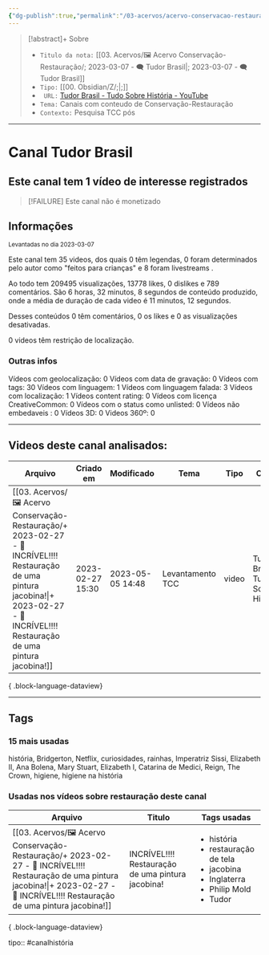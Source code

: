 ```yaml
---
{"dg-publish":true,"permalink":"/03-acervos/acervo-conservacao-restauracao/2023-03-07-tudor-brasil/","tags":["🖼️/🗨️"],"created":"2023-03-07T19:36:15.610-03:00","updated":"2023-05-01T21:20:25.617-03:00"}
---
```


>[!abstract]+ Sobre
>- `Titulo da nota:`  [[03. Acervos/🖼️ Acervo Conservação-Restauração/; 2023-03-07 - 🗨️ Tudor Brasil\|; 2023-03-07 - 🗨️ Tudor Brasil]]
>- `Tipo:`  [[00. Obsidian/Z/;\|;]]
>- ` URL:`  [Tudor Brasil - Tudo Sobre História - YouTube](http://www.youtube.com/@tudorbrasil)
>- `Tema:`  Canais com conteudo de Conservação-Restauração
>- ` Contexto: ` Pesquisa TCC pós
***

# Canal Tudor Brasil
## Este canal tem **1** vídeo de interesse registrados
>[!FAILURE] Este canal não é monetizado

## Informações
<small> Levantadas no dia 2023-03-07 </small>


Este canal tem 35 videos, dos quais 0 têm legendas, 0 foram determinados pelo autor como "feitos para crianças" e 8 foram livestreams .

Ao todo tem 209495 visualizações, 13778 likes, 0 dislikes e 789 comentários.
São 6 horas, 32 minutos, 8 segundos de conteúdo produzido, onde a média de duração de cada video é 11 minutos, 12 segundos.

Desses conteúdos 0 têm comentários, 0 os likes e 0 as visualizações desativadas.

0 videos têm restrição de localização.

### Outras infos

Vídeos com geolocalização: 0
Vídeos com data de gravação: 0
Vídeos com tags: 30
Vídeos com linguagem: 1
Vídeos com linguagem falada: 3
Vídeos com localização: 1
Vídeos content rating: 0
Vídeos com licença CreativeCommon: 0
Vídeos com o status como unlisted: 0
Vídeos não embedaveis : 0
Vídeos 3D: 0
Videos 360º: 0

***
## Videos deste canal analisados:
| Arquivo                                                                                                                                                                                                | Criado em        | Modificado       | Tema             | Tipo  | Canal                              |
| ------------------------------------------------------------------------------------------------------------------------------------------------------------------------------------------------------ | ---------------- | ---------------- | ---------------- | ----- | ---------------------------------- |
| [[03. Acervos/🖼️ Acervo Conservação-Restauração/+ 2023-02-27   -  🎥️ INCRÍVEL!!!! Restauração de uma pintura jacobina!\|+ 2023-02-27   -  🎥️ INCRÍVEL!!!! Restauração de uma pintura jacobina!]] | 2023-02-27 15:30 | 2023-05-05 14:48 | Levantamento TCC | video | Tudor Brasil - Tudo Sobre História |

{ .block-language-dataview}
***

## Tags
### 15 mais usadas

história, Bridgerton, Netflix, curiosidades, rainhas, Imperatriz Sissi, Elizabeth II, Ana Bolena, Mary Stuart, Elizabeth I, Catarina de Medici, Reign, The Crown, higiene, higiene na história

### Usadas nos vídeos sobre restauração deste canal
| Arquivo                                                                                                                                                                                                | Titulo                                            | Tags usadas                                                                                                                  |
| ------------------------------------------------------------------------------------------------------------------------------------------------------------------------------------------------------ | ------------------------------------------------- | ---------------------------------------------------------------------------------------------------------------------------- |
| [[03. Acervos/🖼️ Acervo Conservação-Restauração/+ 2023-02-27   -  🎥️ INCRÍVEL!!!! Restauração de uma pintura jacobina!\|+ 2023-02-27   -  🎥️ INCRÍVEL!!!! Restauração de uma pintura jacobina!]] | INCRÍVEL!!!! Restauração de uma pintura jacobina! | <ul><li>história</li><li>restauração de tela</li><li>jacobina</li><li>Inglaterra</li><li>Philip Mold</li><li>Tudor</li></ul> |

{ .block-language-dataview}



tipo:: #canalhistória